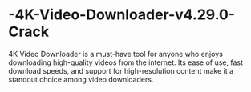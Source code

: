 # -4K-Video-Downloader-v4.29.0-Crack
4K Video Downloader is a must-have tool for anyone who enjoys downloading high-quality videos from the internet. Its ease of use, fast download speeds, and support for high-resolution content make it a standout choice among video downloaders.
